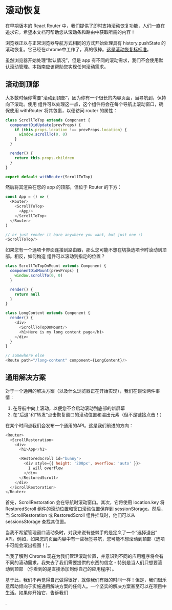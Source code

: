 # 滚动恢复

在早期版本的 React Router 中，我们提供了即时支持滚动恢复功能，人们一直在追求它。希望本文档可帮助您从滚动条和路由中获取所需的内容！

浏览器正以与正常浏览器导航方式相同的方式开始处理具有 history.pushState 的滚动恢复。它已经在chrome中工作了，真的很棒。[这是滚动恢复标标准](https://majido.github.io/scroll-restoration-proposal/history-based-api.html#web-idl)。


虽然浏览器开始处理“默认情况”，但是 app 有不同的滚动需求，我们不会使用默认滚动管理。本指南应该帮助您实现任何滚动需求。

## 滚动到顶部

大多数时候你需要“滚动到顶部”，因为你有一个很长的内容页面，当导航到，保持向下滚动。使用 <ScrollToTop> 组件可以处理这一点，这个组件将会在每个导航上滚动窗口，确保使用 withRouter 将其包裹，以便访问 router 的属性：

```js
class ScrollToTop extends Component {
  componentDidUpdate(prevProps) {
    if (this.props.location !== prevProps.location) {
      window.scrollTo(0, 0)
    }
  }

  render() {
    return this.props.children
  }
}

export default withRouter(ScrollToTop)
```

然后将其渲染在您的 app 的顶部，但位于 Router 的下方：

```js
const App = () => (
  <Router>
    <ScrollToTop>
      <App/>
    </ScrollToTop>
  </Router>
)

// or just render it bare anywhere you want, but just one :)
<ScrollToTop/>
```

如果您有一个选项卡界面连接到路由器，那么您可能不想在切换选项卡时滚动到顶部。相反，如何构造 <ScrollToTopOnMount> 组件可以滚动到指定的位置？

```js
class ScrollToTopOnMount extends Component {
  componentDidMount(prevProps) {
    window.scrollTo(0, 0)
  }

  render() {
    return null
  }
}

class LongContent extends Component {
  render() {
    <div>
      <ScrollToTopOnMount/>
      <h1>Here is my long content page</h1>
    </div>
  }
}

// somewhere else
<Route path="/long-content" component={LongContent}/>
```

## 通用解决方案

对于一个通用的解决方案（以及什么浏览器正在开始实现），我们在谈论两件事情：

  1. 在导航中向上滚动，以便您不会启动滚动到底部的新屏幕
  2. 在“后退”和“转发”点击恢复窗口的滚动位置和溢出元素（但不是链接点击！）

在某个时间点我们会发布一个通用的API。这是我们前进的方向：

```js
<Router>
  <ScrollRestoration>
    <div>
      <h1>App</h1>

      <RestoredScroll id="bunny">
        <div style={{ height: '200px', overflow: 'auto' }}>
          I will overflow
        </div>
      </RestoredScroll>
    </div>
  </ScrollRestoration>
</Router>
```

首先，ScrollRestoration 会在导航时滚动窗口。其次，它将使用 location.key 将 RestoredScroll 组件的滚动位置和窗口滚动位置保存到 sessionStorage。然后，当 ScrollRestoration 或 RestoredScroll 组件挂载时，他们可以从 sessionsStorage 查找其位置。

当我不希望管理窗口滚动条时，对我来说有些棘手的是定义了一个“选择退出” API。例如，如果您的页面内容中有一些标签导航，您可能不想滚动到顶部（选项卡可能会滚出视图！）。

当我了解到 Chrome 现在为我们管理滚动位置，并意识到不同的应用程序将会有不同的滚动需求，我失去了我们需要提供的东西的信念 - 特别是当人们只想要滚动到顶部
（你看到的是直接添加到你自己的应用程序）。

基于此，我们不再觉得自己做得很好，就像我们有限的时间一样！但是，我们很乐意帮助倾向于实施通用解决方案的任何人。一个坚实的解决方案甚至可以在项目中生活。如果你开始它，告诉我们








.
